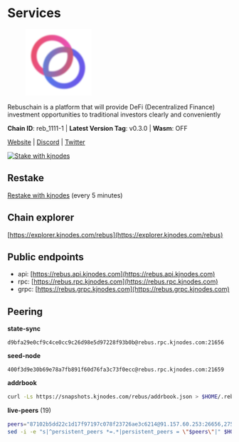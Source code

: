 # Services

<figure><img src="https://raw.githubusercontent.com/kj89/cosmos-images/main/logos/rebus.png" width="150" alt=""><figcaption></figcaption></figure>

Rebuschain is a platform that will provide DeFi (Decentralized Finance)  investment opportunities to traditional investors clearly and conveniently

**Chain ID**: reb_1111-1 | **Latest Version Tag**: v0.3.0 | **Wasm**: OFF

[Website](https://www.rebuschain.com) | [Discord](https://discord.gg/rebuschain) | [Twitter](https://twitter.com/RebusChain)

[![Stake with kjnodes](https://i.ibb.co/cr44Q8j/button-stake-with-kjnodes.png)](https://restake.app/rebus/rebusvaloper1vndzy8y55ylgpmmsc34uy8rm6kqlml6ffs9lrv)

## Restake

[Restake with kjnodes](https://restake.app/rebus/rebusvaloper1vndzy8y55ylgpmmsc34uy8rm6kqlml6ffs9lrv) (every 5 minutes)
## Chain explorer
[https://explorer.kjnodes.com/rebus](https://explorer.kjnodes.com/rebus)

## Public endpoints

* api: [https://rebus.api.kjnodes.com](https://rebus.api.kjnodes.com)
* rpc: [https://rebus.rpc.kjnodes.com](https://rebus.rpc.kjnodes.com)
* grpc: [https://rebus.grpc.kjnodes.com](https://rebus.grpc.kjnodes.com)

## Peering

**state-sync**

```text
d9bfa29e0cf9c4ce0cc9c26d98e5d97228f93b0b@rebus.rpc.kjnodes.com:21656
```

**seed-node**

```text
400f3d9e30b69e78a7fb891f60d76fa3c73f0ecc@rebus.rpc.kjnodes.com:21659
```

**addrbook**
```bash
curl -Ls https://snapshots.kjnodes.com/rebus/addrbook.json > $HOME/.rebusd/config/addrbook.json
```

**live-peers** (19)
```bash
peers="87102b5dd22c1d17f97197c078f23726ae3c6214@91.157.60.253:26656,275d2614d24c8ac015a7712702fcb99cef67ef67@65.108.124.219:29656,afdd27b58e851dcbb8c98c0e3191a0d8bfbcd3ae@65.108.41.252:26656,36afb1c827f52d38d7cd328b384d644b531b5997@65.108.238.102:17256,641b33b0e909630868133820605edf2b4ba4969a@65.109.49.109:26656,10eb2d456219ea712c696251ddf231bbec6d987c@65.109.37.58:15656,89757803f40da51678451735445ad40d5b15e059@169.155.44.106:26656,3cc5fb5f6140ac4e57dfc80940c8a06daa299c89@51.77.195.46:26656,b1dcbb37514fbe215be54079e71aa39dac7fd0ae@64.5.123.203:26656,d9bfa29e0cf9c4ce0cc9c26d98e5d97228f93b0b@65.109.88.38:21656,7ee74ea68e350fc5214657255cba5e339bb30c2a@138.201.127.91:26674,12e6bea6650a53150c01ca3897e4a0b94d6e9d4e@135.181.141.47:26656,241c83e7a6ff769d66be0c4848db44cdcac8b4b0@192.99.62.83:26656,ebc4d27be0c87f537b44250c2e22ad349dc59fb6@158.69.116.134:26656,34e3178b6e0f25451fd690c15fc199d5a9bdfb9b@15.204.197.11:26656,b570827e4397512e077028ea7121d3e19eb25bab@85.10.200.221:26656,2f6b34ad97c4827dace87436f0299cf89fe0c056@136.243.95.80:46656,05483a7ec0160b17de1ad8e7793c7502e70e5525@146.59.85.223:17256,f546370843f92e2415524a7b18f9cd528e2fd706@65.109.55.186:26656"
sed -i -e "s|^persistent_peers *=.*|persistent_peers = \"$peers\"|" $HOME/.rebusd/config/config.toml
```
